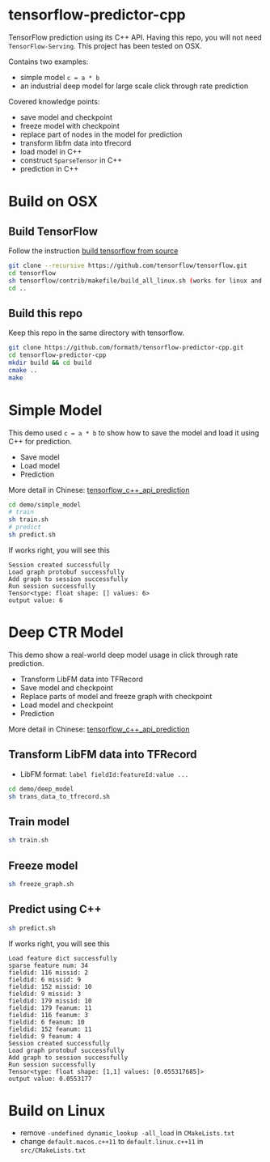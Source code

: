 tensorflow-predictor-cpp
========

TensorFlow prediction using its C++ API.
Having this repo, you will not need `TensorFlow-Serving`. This project has been tested on OSX.


Contains two examples:
* simple model `c = a * b`
* an industrial deep model for large scale click through rate prediction

Covered knowledge points:
* save model and checkpoint
* freeze model with checkpoint
* replace part of nodes in the model for prediction
* transform libfm data into tfrecord
* load model in C++
* construct `SparseTensor` in C++
* prediction in C++

# Build on OSX

## Build TensorFlow
Follow the instruction [build tensorflow from source](https://github.com/tensorflow/tensorflow/tree/master/tensorflow/contrib/makefile)
```bash
git clone --recursive https://github.com/tensorflow/tensorflow.git
cd tensorflow
sh tensorflow/contrib/makefile/build_all_linux.sh (works for linux and osx)
cd ..
```

## Build this repo
Keep this repo in the same directory with tensorflow.
```bash
git clone https://github.com/formath/tensorflow-predictor-cpp.git
cd tensorflow-predictor-cpp
mkdir build && cd build
cmake ..
make
```

# Simple Model
This demo used `c = a * b` to show how to save the model and load it using C++ for prediction.
* Save model
* Load model
* Prediction

More detail in Chinese: [tensorflow_c++_api_prediction](http://mathmach.com/2017/10/09/tensorflow_c++_api_prediction_first/)
```bash
cd demo/simple_model
# train
sh train.sh
# predict
sh predict.sh
```
If works right, you will see this
```
Session created successfully
Load graph protobuf successfully
Add graph to session successfully
Run session successfully
Tensor<type: float shape: [] values: 6>
output value: 6
```

# Deep CTR Model
This demo show a real-world deep model usage in click through rate prediction.
* Transform LibFM data into TFRecord
* Save model and checkpoint
* Replace parts of model and freeze graph with checkpoint
* Load model and checkpoint
* Prediction

More detail in Chinese: [tensorflow_c++_api_prediction](http://mathmach.com/2017/10/11/tensorflow_c++_api_prediction_second/)

## Transform LibFM data into TFRecord
* LibFM format: `label fieldId:featureId:value ...`
```bash
cd demo/deep_model
sh trans_data_to_tfrecord.sh
```

## Train model
```bash
sh train.sh
```

## Freeze model
```bash
sh freeze_graph.sh
```

## Predict using C++
```bash
sh predict.sh
```
If works right, you will see this
```
Load feature dict successfully
sparse feature num: 34
fieldid: 116 missid: 2
fieldid: 6 missid: 9
fieldid: 152 missid: 10
fieldid: 9 missid: 3
fieldid: 179 missid: 10
fieldid: 179 feanum: 11
fieldid: 116 feanum: 3
fieldid: 6 feanum: 10
fieldid: 152 feanum: 11
fieldid: 9 feanum: 4
Session created successfully
Load graph protobuf successfully
Add graph to session successfully
Run session successfully
Tensor<type: float shape: [1,1] values: [0.055317685]>
output value: 0.0553177
```

# Build on Linux
* remove `-undefined dynamic_lookup -all_load` in `CMakeLists.txt`
* change `default.macos.c++11` to `default.linux.c++11` in `src/CMakeLists.txt`


